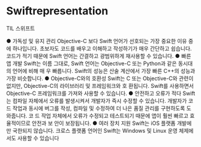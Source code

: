 # Swiftrepresentation
TIL 스위프트 


● 가독성 및 유지 관리
 Objective-C 보다 Swift 언어가 선호되는 가장 중요한 이유 중에 하나입니다. 초보자도 코드를
배우고 이해하고 작성하기가 매우 간단하고 쉽습니다. 코드가 적기 때문에 Swift 언어는 간결하고
광범위하게 재사용할 수 있습니다.
● 빠른 앱 개발
 Swift는 이름 그대로, Swift 언어는 Objective-C 또는 Python과 같은 동시대의 언어에 비해 매
우 빠릅니다. Swift의 성능은 산술 계산에서 가장 빠른 C++의 성능과 가장 비슷합니다.
● Objective-C와의 호환성
 Swift는 C 또는 Objective-C와 관련이 없지만, Objective-C의 라이브러리 및 프레임워크와 호
환됩니다. Swift를 사용하면서 Objective-C 프레임워크를 가져와 사용할 수 있습니다.
● 안전하고 오류가 적다
 Swift는 컴파일 자체에서 오류를 발생시켜서 개발자가 즉시 수정할 수 있습니다. 개발자가 코드
작업과 동시에 버그를 작성, 컴파일 및 수정하여 더 나은 품질 관리를 구현하도록 도와줍니다. 코
드 작업 자체에서 오류가 수정되고 테스트되기 때문에 앱이 훨씬 빠르고 효율적이므로 안전과 보
안이 보장됩니다.
● 여러 장치 지원
 Swift는 iOS 플랫폼 개발에만 국한되지 않습니다. 크로스 플랫폼 언어인 Swift는 Windows 및
Linux 운영 체제에서도 사용할 수 있습니다
